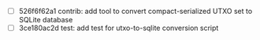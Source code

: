 - [ ] 526f6f62a1 contrib: add tool to convert compact-serialized UTXO set to SQLite database
- [ ] 3ce180ac2d test: add test for utxo-to-sqlite conversion script